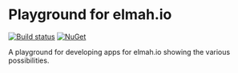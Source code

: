# Playground for elmah.io

[![Build status](https://ci.appveyor.com/api/projects/status/fqu0gjtq2qfyak14?svg=true)](https://ci.appveyor.com/project/ThomasArdal/elmah-io-apps-playground)
[![NuGet](https://img.shields.io/nuget/vpre/elmah.io.apps.playground.svg)](https://www.nuget.org/packages/elmah.io.apps.playground)

A playground for developing apps for elmah.io showing the various possibilities.

